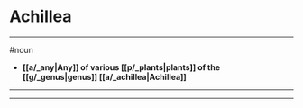 # Achillea
---
#noun
- **[[a/_any|Any]] of various [[p/_plants|plants]] of the [[g/_genus|genus]] [[a/_achillea|Achillea]]**
---
---

